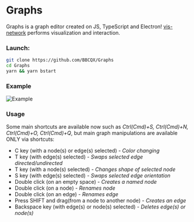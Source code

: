 # Graphs


Graphs is a graph editor created on JS, TypeScript and Electron!
[vis-network](https://github.com/visjs/vis-network) performs visualization and interaction.
### Launch:
```sh
git clone https://github.com/BBCQX/Graphs
cd Graphs
yarn && yarn bstart
```
### Example
![Example](https://i.imgur.com/3km0xNf.png)

### Usage
Some main shortcuts are available now such as *Ctrl(Cmd)+S, Ctrl(Cmd)+N, Ctrl(Cmd)+O, Ctrl(Cmd)+Q*, but main graph manipulations are available ONLY via shortcuts:
- C key (with a node(s) or edge(s) selected) - *Color changing*
- T key (with edge(s) selected) - *Swaps selected edge directed/undirected*
- T key (with a node(s) selected) - *Changes shape of selected node*
- S key (with edge(s) selected) - *Swaps selected edge orientation*
- Double click (on an empty space) - *Creates a named node*
- Double click (on a node) - *Renames node*
- Double click (on an edge) - *Renames edge*
- Press SHIFT and drag(from a node to another node) - *Creates an edge*
- Backspace key (with edge(s) or node(s) selected) - *Deletes edge(s) or node(s)*
